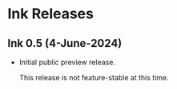 # Ink Releases

## Ink 0.5 (4-June-2024)

* Initial public preview release.

  This release is not feature-stable at this time.
